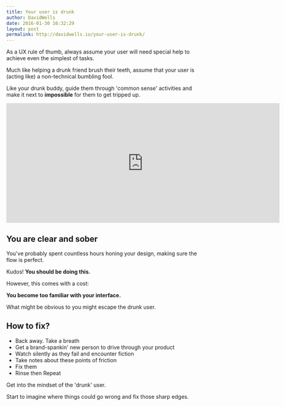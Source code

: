 ```yaml
---
title: Your user is drunk
author: DavidWells
date: 2016-01-30 16:32:29
layout: post
permalink: http://davidwells.io/your-user-is-drunk/
---
```


As a UX rule of thumb, always assume your user will need special help to achieve even the simplest of tasks.

Much like helping a drunk friend brush their teeth, assume that your user is (acting like) a non-technical bumbling fool.

Like your drunk buddy, guide them through 'common sense' activities and make it next to **impossible** for them to get tripped up.

<iframe width="720" height="315" src="https://www.youtube.com/embed/r2CbbBLVaPk" frameborder="0" allow="autoplay; encrypted-media" allowfullscreen></iframe>

<br/>

## You are clear and sober

You've probably spent countless hours honing your design, making sure the flow is perfect.

Kudos! **You should be doing this.**

However, this comes with a cost:

**You become too familiar with your interface.**

What might be obvious to you might escape the drunk user.

## How to fix?

- Back away. Take a breath
- Get a brand-spankin' new person to drive through your product
- Watch silently as they fail and encounter fiction
- Take notes about these points of friction
- Fix them
- Rinse then Repeat

Get into the mindset of the 'drunk' user.

Start to imagine where things could go wrong and fix those sharp edges.
